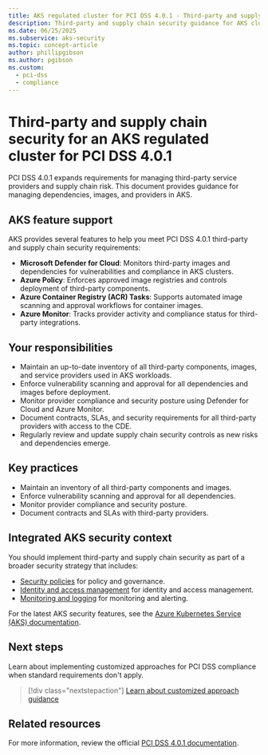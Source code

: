 ```yaml
---
title: AKS regulated cluster for PCI DSS 4.0.1 - Third-party and supply chain security
description: Third-party and supply chain security guidance for AKS clusters for PCI DSS 4.0.1.
ms.date: 06/25/2025
ms.subservice: aks-security
ms.topic: concept-article
author: phillipgibson
ms.author: pgibson
ms.custom:
  - pci-dss
  - compliance
---
```


# Third-party and supply chain security for an AKS regulated cluster for PCI DSS 4.0.1

PCI DSS 4.0.1 expands requirements for managing third-party service providers and supply chain risk. This document provides guidance for managing dependencies, images, and providers in AKS.

## AKS feature support

AKS provides several features to help you meet PCI DSS 4.0.1 third-party and supply chain security requirements:

- **Microsoft Defender for Cloud**: Monitors third-party images and dependencies for vulnerabilities and compliance in AKS clusters.
- **Azure Policy**: Enforces approved image registries and controls deployment of third-party components.
- **Azure Container Registry (ACR) Tasks**: Supports automated image scanning and approval workflows for container images.
- **Azure Monitor**: Tracks provider activity and compliance status for third-party integrations.

## Your responsibilities

- Maintain an up-to-date inventory of all third-party components, images, and service providers used in AKS workloads.
- Enforce vulnerability scanning and approval for all dependencies and images before deployment.
- Monitor provider compliance and security posture using Defender for Cloud and Azure Monitor.
- Document contracts, SLAs, and security requirements for all third-party providers with access to the CDE.
- Regularly review and update supply chain security controls as new risks and dependencies emerge.

## Key practices

- Maintain an inventory of all third-party components and images.
- Enforce vulnerability scanning and approval for all dependencies.
- Monitor provider compliance and security posture.
- Document contracts and SLAs with third-party providers.

## Integrated AKS security context

You should implement third-party and supply chain security as part of a broader security strategy that includes:

- [Security policies](pci-policy.md) for policy and governance.
- [Identity and access management](pci-identity.md) for identity and access management.
- [Monitoring and logging](pci-monitor.md) for monitoring and alerting.

For the latest AKS security features, see the [Azure Kubernetes Service (AKS) documentation](/azure/aks/).

## Next steps

Learn about implementing customized approaches for PCI DSS compliance when standard requirements don't apply.

> [!div class="nextstepaction"]
> [Learn about customized approach guidance](pci-customized-approach-guidance.md)

## Related resources

For more information, review the official [PCI DSS 4.0.1 documentation](https://www.pcisecuritystandards.org/).
